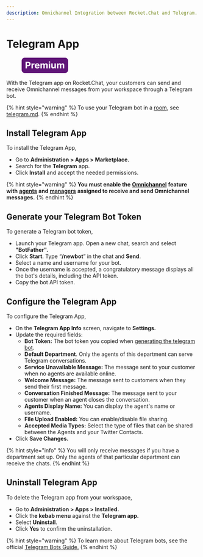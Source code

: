 ```yaml
---
description: Omnichannel Integration between Rocket.Chat and Telegram.
---
```


# Telegram App

<figure><img src="../../../../../.gitbook/assets/Premium.svg" alt=""><figcaption></figcaption></figure>

With the Telegram app on Rocket.Chat, your customers can send and receive Omnichannel messages from your workspace through a Telegram bot.

{% hint style="warning" %}
To use your Telegram bot in a [room](../../../../../use-rocket.chat/workspace-administration/rooms.md), see [telegram.md](../../../../../use-rocket.chat/workspace-administration/integrations/telegram.md "mention").
{% endhint %}

## Install Telegram App

To install the Telegram App,

* Go to **Administration > Apps > Marketplace.**
* Search for the **Telegram** app.
* Click **Install** and accept the needed permissions.

{% hint style="warning" %}
**You must enable the** [**Omnichannel**](../../../../../use-rocket.chat/omnichannel/) **feature with** [**agents**](../../../../../use-rocket.chat/omnichannel/agents.md) **and** [**managers**](../../../../../use-rocket.chat/omnichannel/managers.md) **assigned to receive and send Omnichannel messages.**
{% endhint %}

## Generate your Telegram Bot Token

To generate a Telegram bot token,

* Launch your Telegram app. Open a new chat, search and select **"BotFather".**
* Click **Start**. Type “**/newbot**” in the chat and **Send**.&#x20;
* Select a name and username for your bot.
* Once the username is accepted, a congratulatory message displays all the bot's details, including the API token.&#x20;
* Copy the bot API token.

## Configure the Telegram App

To configure the Telegram App,

* On the **Telegram App Info** screen, navigate to **Settings.**
* Update the required fields:
  * **Bot Token:** The bot token you copied when [generating the telegram bot](./#generate-your-telegram-bot-token).
  * **Default Department**. Only the agents of this department can serve Telegram conversations.
  * **Service Unavailable Message:** The message sent to your customer when no agents are available online.
  * **Welcome Message:**  The message sent to customers when they send their first message.
  * **Conversation Finished Message:** The message sent to your customer when an agent closes the conversation.
  * **Agents Display Name:** You can display the agent's name or username.
  * **File Upload Enabled:** You can enable/disable file sharing.
  * **Accepted Media Types:**  Select the type of files that can be shared between the Agents and your Twitter Contacts.
* Click **Save Changes.**

{% hint style="info" %}
You will only receive messages if you have a department set up. Only the agents of that particular department can receive the chats.
{% endhint %}

## Uninstall Telegram App

To delete the Telegram app from your workspace,

* Go to **Administration > Apps > Installed.**
* Click th**e kebab menu** against the **Telegram app.**
* Select **Uninstall**.
* Click **Yes** to confirm the uninstallation.

{% hint style="warning" %}
To learn more about Telegram bots, see the official [Telegram Bots Guide.](https://core.telegram.org/bots#6-botfather)
{% endhint %}

